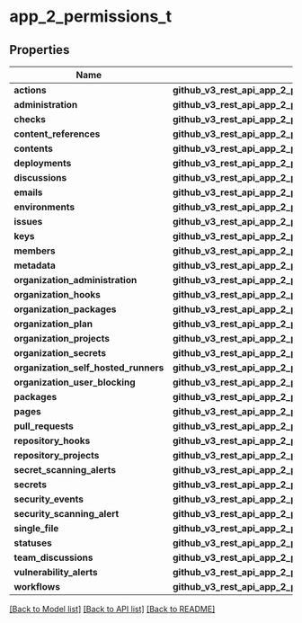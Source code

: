 # app_2_permissions_t

## Properties
Name | Type | Description | Notes
------------ | ------------- | ------------- | -------------
**actions** | **github_v3_rest_api_app_2_permissions_ACTIONS_e** |  | [optional] 
**administration** | **github_v3_rest_api_app_2_permissions_ADMINISTRATION_e** |  | [optional] 
**checks** | **github_v3_rest_api_app_2_permissions_CHECKS_e** |  | [optional] 
**content_references** | **github_v3_rest_api_app_2_permissions_CONTENTREFERENCES_e** |  | [optional] 
**contents** | **github_v3_rest_api_app_2_permissions_CONTENTS_e** |  | [optional] 
**deployments** | **github_v3_rest_api_app_2_permissions_DEPLOYMENTS_e** |  | [optional] 
**discussions** | **github_v3_rest_api_app_2_permissions_DISCUSSIONS_e** |  | [optional] 
**emails** | **github_v3_rest_api_app_2_permissions_EMAILS_e** |  | [optional] 
**environments** | **github_v3_rest_api_app_2_permissions_ENVIRONMENTS_e** |  | [optional] 
**issues** | **github_v3_rest_api_app_2_permissions_ISSUES_e** |  | [optional] 
**keys** | **github_v3_rest_api_app_2_permissions_KEYS_e** |  | [optional] 
**members** | **github_v3_rest_api_app_2_permissions_MEMBERS_e** |  | [optional] 
**metadata** | **github_v3_rest_api_app_2_permissions_METADATA_e** |  | [optional] 
**organization_administration** | **github_v3_rest_api_app_2_permissions_ORGANIZATIONADMINISTRATION_e** |  | [optional] 
**organization_hooks** | **github_v3_rest_api_app_2_permissions_ORGANIZATIONHOOKS_e** |  | [optional] 
**organization_packages** | **github_v3_rest_api_app_2_permissions_ORGANIZATIONPACKAGES_e** |  | [optional] 
**organization_plan** | **github_v3_rest_api_app_2_permissions_ORGANIZATIONPLAN_e** |  | [optional] 
**organization_projects** | **github_v3_rest_api_app_2_permissions_ORGANIZATIONPROJECTS_e** |  | [optional] 
**organization_secrets** | **github_v3_rest_api_app_2_permissions_ORGANIZATIONSECRETS_e** |  | [optional] 
**organization_self_hosted_runners** | **github_v3_rest_api_app_2_permissions_ORGANIZATIONSELFHOSTEDRUNNERS_e** |  | [optional] 
**organization_user_blocking** | **github_v3_rest_api_app_2_permissions_ORGANIZATIONUSERBLOCKING_e** |  | [optional] 
**packages** | **github_v3_rest_api_app_2_permissions_PACKAGES_e** |  | [optional] 
**pages** | **github_v3_rest_api_app_2_permissions_PAGES_e** |  | [optional] 
**pull_requests** | **github_v3_rest_api_app_2_permissions_PULLREQUESTS_e** |  | [optional] 
**repository_hooks** | **github_v3_rest_api_app_2_permissions_REPOSITORYHOOKS_e** |  | [optional] 
**repository_projects** | **github_v3_rest_api_app_2_permissions_REPOSITORYPROJECTS_e** |  | [optional] 
**secret_scanning_alerts** | **github_v3_rest_api_app_2_permissions_SECRETSCANNINGALERTS_e** |  | [optional] 
**secrets** | **github_v3_rest_api_app_2_permissions_SECRETS_e** |  | [optional] 
**security_events** | **github_v3_rest_api_app_2_permissions_SECURITYEVENTS_e** |  | [optional] 
**security_scanning_alert** | **github_v3_rest_api_app_2_permissions_SECURITYSCANNINGALERT_e** |  | [optional] 
**single_file** | **github_v3_rest_api_app_2_permissions_SINGLEFILE_e** |  | [optional] 
**statuses** | **github_v3_rest_api_app_2_permissions_STATUSES_e** |  | [optional] 
**team_discussions** | **github_v3_rest_api_app_2_permissions_TEAMDISCUSSIONS_e** |  | [optional] 
**vulnerability_alerts** | **github_v3_rest_api_app_2_permissions_VULNERABILITYALERTS_e** |  | [optional] 
**workflows** | **github_v3_rest_api_app_2_permissions_WORKFLOWS_e** |  | [optional] 

[[Back to Model list]](../README.md#documentation-for-models) [[Back to API list]](../README.md#documentation-for-api-endpoints) [[Back to README]](../README.md)


